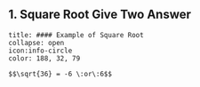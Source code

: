 ## 1. Square Root Give Two Answer
```ad-note (formula-notes?)
title: #### Example of Square Root
collapse: open 
icon:info-circle
color: 188, 32, 79

$$\sqrt{36} = -6 \:or\:6$$ 

``` 